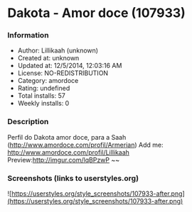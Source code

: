 # Dakota - Amor doce (107933)

### Information
- Author: Lillikaah (unknown)
- Created at: unknown
- Updated at: 12/5/2014, 12:03:16 AM
- License: NO-REDISTRIBUTION
- Category: amordoce
- Rating: undefined
- Total installs: 57
- Weekly installs: 0


### Description
Perfil do Dakota amor doce, para a Saah (http://www.amordoce.com/profil/Armerian)
Add me: http://www.amordoce.com/profil/Lillikaah
Preview:http://imgur.com/lqBPzwP ~~


### Screenshots (links to userstyles.org)
![https://userstyles.org/style_screenshots/107933-after.png](https://userstyles.org/style_screenshots/107933-after.png)


